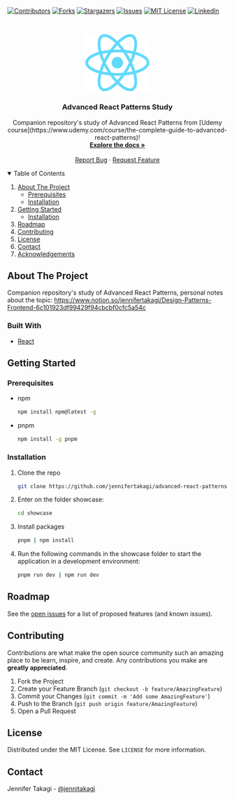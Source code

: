 <!-- Inspired by https://gist.githubusercontent.com/jennifertakagi/b5f87018d44ccfe910f4c0e7ad74b4c8/raw/2d306a94bf9f391c2bdac347667f6accf0db1bd9/readme.md -->

<!-- PROJECT SHIELDS -->

[![Contributors][contributors-shield]][contributors-url]
[![Forks][forks-shield]][forks-url]
[![Stargazers][stars-shield]][stars-url]
[![Issues][issues-shield]][issues-url]
[![MIT License][license-shield]][license-url]
[![LinkedIn][linkedin-shield]][linkedin-url]

<!-- PROJECT LOGO -->
<br />
<p align="center">
  <a href="https://github.com/jennifertakagi/advanced-react-patterns">
    <img src="docs/logo.png" alt="Logo" width="150">
  </a>

  <h3 align="center">Advanced React Patterns Study</h3>

  <p align="center">
    Companion repository's study of Advanced React Patterns from [Udemy course](https://www.udemy.com/course/the-complete-guide-to-advanced-react-patterns)!
    <br />
    <a href="https://github.com/jennifertakagi/advanced-react-patterns"><strong>Explore the docs »</strong></a>
    <br />
    <br />
    <a href="https://github.com/jennifertakagi/advanced-react-patterns/issues">Report Bug</a>
    ·
    <a href="https://github.com/jennifertakagi/advanced-react-patterns/issues">Request Feature</a>
  </p>
</p>

<!-- TABLE OF CONTENTS -->
<details open="open">
  <summary>Table of Contents</summary>
  <ol>
    <li>
      <a href="#about-the-project">About The Project</a>
     <ul>
        <li><a href="#prerequisites">Prerequisites</a></li>
        <li><a href="#installation">Installation</a></li>
      </ul>
    </li>
    <li>
      <a href="#getting-started">Getting Started</a>
      <ul>
        <li><a href="#installation">Installation</a></li>
      </ul>
    </li>
    <li><a href="#roadmap">Roadmap</a></li>
    <li><a href="#contributing">Contributing</a></li>
    <li><a href="#license">License</a></li>
    <li><a href="#contact">Contact</a></li>
    <li><a href="#acknowledgements">Acknowledgements</a></li>
  </ol>
</details>

<!-- ABOUT THE PROJECT -->

## About The Project

Companion repository's study of Advanced React Patterns, personal notes about the topic: https://www.notion.so/jennifertakagi/Design-Patterns-Frontend-6c101923df99429f94cbcbf0cfc5a54c

### Built With

- [React](https://react.dev/)

<!-- GETTING STARTED -->

## Getting Started

### Prerequisites

- npm

  ```sh
  npm install npm@latest -g
  ```

- pnpm

  ```sh
  npm install -g pnpm
  ```

### Installation

1. Clone the repo
   ```sh
   git clone https://github.com/jennifertakagi/advanced-react-patterns.git
   ```
2. Enter on the folder showcase:
   ```sh
   cd showcase
   ```
3. Install packages
   ```sh
   pnpm | npm install
   ```
4. Run the following commands in the showcase folder to start the application in a development environment:
   ```sh
   pnpm run dev | npm run dev
   ```

<!-- ROADMAP -->

## Roadmap

See the [open issues](https://github.com/jennifertakagi/advanced-react-patterns/issues) for a list of proposed features (and known issues).

<!-- CONTRIBUTING -->

## Contributing

Contributions are what make the open source community such an amazing place to be learn, inspire, and create. Any contributions you make are **greatly appreciated**.

1. Fork the Project
2. Create your Feature Branch (`git checkout -b feature/AmazingFeature`)
3. Commit your Changes (`git commit -m 'Add some AmazingFeature'`)
4. Push to the Branch (`git push origin feature/AmazingFeature`)
5. Open a Pull Request

<!-- LICENSE -->

## License

Distributed under the MIT License. See `LICENSE` for more information.

<!-- CONTACT -->

## Contact

Jennifer Takagi - [@jennitakagi](https://twitter.com/jennitakagi)

<!-- MARKDOWN LINKS & IMAGES -->
<!-- https://www.markdownguide.org/basic-syntax/#reference-style-links -->

[contributors-shield]: https://img.shields.io/github/contributors/jennifertakagi/haskell-projects-study.svg?style=for-the-badge
[contributors-url]: https://github.com/jennifertakagi/advanced-react-patterns/graphs/contributors
[forks-shield]: https://img.shields.io/github/forks/jennifertakagi/haskell-projects-study.svg?style=for-the-badge
[forks-url]: https://github.com/jennifertakagi/advanced-react-patterns/network/members
[stars-shield]: https://img.shields.io/github/stars/jennifertakagi/haskell-projects-study.svg?style=for-the-badge
[stars-url]: https://github.com/jennifertakagi/advanced-react-patterns/stargazers
[issues-shield]: https://img.shields.io/github/issues/jennifertakagi/haskell-projects-study.svg?style=for-the-badge
[issues-url]: https://github.com/jennifertakagi/advanced-react-patterns/issues
[license-shield]: https://img.shields.io/github/license/jennifertakagi/haskell-projects-study.svg?style=for-the-badge
[license-url]: https://github.com/jennifertakagi/advanced-react-patterns/blob/master/LICENSE.txt
[linkedin-shield]: https://img.shields.io/badge/-LinkedIn-black.svg?style=for-the-badge&logo=linkedin&colorB=555
[linkedin-url]: https://linkedin.com/in/jennifertakagi
